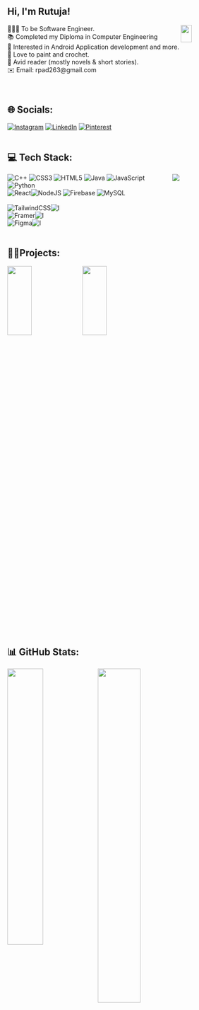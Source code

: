## Hi, I'm Rutuja!
<img align="right" width="22%" height="10%" src="https://media.tenor.com/QtNJWLGD5KwAAAAM/work-working.gif"/>
👩🏻‍💻 To be Software Engineer.</br>
📚 Completed my Diploma in Computer Engineering</br>
📱 Interested in Android Application development and more.</br>
🎨 Love to paint and crochet.</br>
📖 Avid reader (mostly novels & short stories).</br>
✉️ Email: rpad263@gmail.com</br></br></br>



## 🌐 Socials:
[![Instagram](https://img.shields.io/badge/Instagram-E4405F?style=for-the-badge&logo=instagram&logoColor=white)](https://instagram.com/rutuja2635) [![LinkedIn](https://img.shields.io/badge/LinkedIn-0077B5?style=for-the-badge&logo=linkedin&logoColor=white)](https://www.linkedin.com/in/rutuja-padar-073b26252/) [![Pinterest](https://img.shields.io/badge/Pinterest-E60023?style=for-the-badge&logo=pinterest)](https://pinterest.com/rutuja2635) 
</br></br>
## 💻 Tech Stack:
<img align="right" src="https://github-readme-stats.vercel.app/api/top-langs/?username=rutujapadar&theme=dark&hide_border=false&include_all_commits=false&count_private=false&layout=compact"/>

![C++](https://img.shields.io/badge/c++-%2300599C.svg?style=for-the-badge&logo=c%2B%2B&logoColor=white) ![CSS3](https://img.shields.io/badge/css3-%231572B6.svg?style=for-the-badge&logo=css3&logoColor=white) ![HTML5](https://img.shields.io/badge/html5-%23E34F26.svg?style=for-the-badge&logo=html5&logoColor=white) ![Java](https://img.shields.io/badge/java-%23ED8B00.svg?style=for-the-badge&logo=openjdk&logoColor=white) ![JavaScript](https://img.shields.io/badge/javascript-%23323330.svg?style=for-the-badge&logo=javascript&logoColor=%23F7DF1E) ![Python](https://img.shields.io/badge/python-3670A0?style=for-the-badge&logo=python&logoColor=ffdd54)  </br>![React](https://img.shields.io/badge/react-%2320232a.svg?style=for-the-badge&logo=react&logoColor=%2361DAFB)![NodeJS](https://img.shields.io/badge/node.js-6DA55F?style=for-the-badge&logo=node.js&logoColor=white) ![Firebase](https://img.shields.io/badge/firebase-a08021?style=for-the-badge&logo=firebase&logoColor=ffcd34) ![MySQL](https://img.shields.io/badge/mysql-4479A1.svg?style=for-the-badge&logo=mysql&logoColor=white)  </br> </br>![TailwindCSS](https://img.shields.io/badge/tailwindcss-%2338B2AC.svg?style=for-the-badge&logo=tailwind-css&logoColor=white)![l](https://img.shields.io/badge/Learning-808080?style=for-the-badge&logoColor=white)<br/> ![Framer](https://img.shields.io/badge/Framer-black?style=for-the-badge&logo=framer&logoColor=blue)![l](https://img.shields.io/badge/Learning-808080?style=for-the-badge&logoColor=white)<br/> ![Figma](https://img.shields.io/badge/figma-%23F24E1E.svg?style=for-the-badge&logo=figma&logoColor=white)![l](https://img.shields.io/badge/Learning-808080?style=for-the-badge&logoColor=white)
</br></br>

## 🙌🏻Projects:
<img width="33%" height="20%" src="https://github.com/user-attachments/assets/d4dce068-6dc4-4cf2-b20e-93db85b76f93"/>
<img width="33%" height="20%" src="https://github.com/user-attachments/assets/70caa10f-f883-42e5-b135-4d2381058b21"/>

</br></br>
## 📊 GitHub Stats:


<img align="left"  width="40%" height="40%" src="https://github-readme-stats.vercel.app/api?username=rutujapadar&theme=dark&hide_border=false&include_all_commits=false&count_private=false"/>

<img align="left"  width="44%" height="44%" src="https://github-readme-streak-stats.herokuapp.com/?user=rutujapadar&theme=dark&hide_border=false&layout=compact" />


<!-- Proudly created with GPRM ( https://gprm.itsvg.in ) -->
<!--
**rutujapadar/rutujapadar** is a ✨ _special_ ✨ repository because its `README.md` (this file) appears on your GitHub profile.

Here are some ideas to get you started:

- 🔭 I’m currently working on ...
- 🌱 I’m currently learning ...
- 👯 I’m looking to collaborate on ...
- 🤔 I’m looking for help with ...
- 💬 Ask me about ...
- 📫 How to reach me: ...
- 😄 Pronouns: ...
- ⚡ Fun fact: ...
-->
